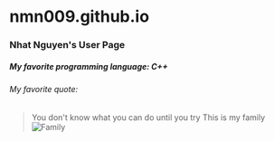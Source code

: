 # nmn009.github.io
### Nhat Nguyen's User Page
##### My favorite programming language: C++
###### My favorite quote:
> You don't know what you can do until you try
This is my family
![Family](https://user-images.githubusercontent.com/56015500/103726583-1f0f9f80-4f8e-11eb-9c14-9222cf9ac979.jpeg)
